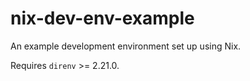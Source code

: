 # nix-dev-env-example

An example development environment set up using Nix.

Requires `direnv` >= 2.21.0.
